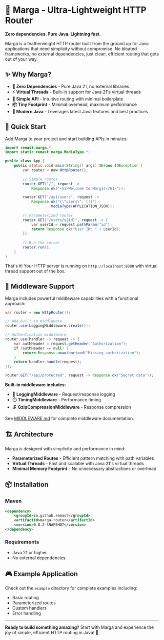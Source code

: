 # 🚀 Marga - Ultra-Lightweight HTTP Router

**Zero dependencies. Pure Java. Lightning fast.**

Marga is a featherweight HTTP router built from the ground up for Java applications that need simplicity without compromise. No bloated frameworks, no external dependencies, just clean, efficient routing that gets out of your way.

## ✨ Why Marga?

- **🎯 Zero Dependencies** - Pure Java 21, no external libraries
- **⚡ Virtual Threads** - Built-in support for Java 21's virtual threads
- **🔧 Simple API** - Intuitive routing with minimal boilerplate
- **📦 Tiny Footprint** - Minimal overhead, maximum performance
- **🎨 Modern Java** - Leverages latest Java features and best practices

## 🚀 Quick Start

Add Marga to your project and start building APIs in minutes:

```java
import remast.marga.*;
import static remast.marga.MediaType.*;

public class App {
    public static void main(String[] args) throws IOException {
        var router = new HttpRouter();
        
        // Simple routes
        router.GET("/", request -> 
            Response.ok("<h1>Welcome to Marga!</h1>"));

        router.GET("/api/users", request -> 
            Response.ok("{\"users\": []}")
                    .mediaType(APPLICATION_JSON));
            
        // Parameterized routes
        router.GET("/users/${id}", request -> {
            var userId = request.pathParam("id");
            return Response.ok("User ID: " + userId);
        });
        
        // Run the server
        router.run();
    }
}
```

That's it! Your HTTP server is running on `http://localhost:8080` with virtual thread support out of the box.

## 🔧 Middleware Support

Marga includes powerful middleware capabilities with a functional approach:

```java
var router = new HttpRouter();

// Add built-in middleware
router.use(LoggingMiddleware.create());

// Authentication middleware
router.use(handler -> request -> {
    var authHeader = request.getHeader("Authorization");
    if (authHeader == null) {
        return Response.unauthorized("Missing authorization");
    }
    return handler.handle(request);
});

router.GET("/api/protected", request -> Response.ok("Secret data"));
```

**Built-in middleware includes:**
- 📝 **LoggingMiddleware** - Request/response logging
- ⏱️ **TimingMiddleware** - Performance timing
- 🗜️ **GzipCompressionMiddleware** - Response compression

See [MIDDLEWARE.md](MIDDLEWARE.md) for complete middleware documentation.

## 🏗️ Architecture

Marga is designed with simplicity and performance in mind:

- **Parameterized Routes** - Efficient pattern matching with path variables
- **Virtual Threads** - Fast and scalable with Java 21's virtual threads
- **Minimal Memory Footprint** - No unnecessary abstractions or overhead

## 📦 Installation

### Maven
```xml
<dependency>
    <groupId>io.github.remast</groupId>
    <artifactId>marga-router</artifactId>
    <version>0.0.2-SNAPSHOT</version>
</dependency>
```

### Requirements
- Java 21 or higher
- No external dependencies

## 🎮 Example Application

Check out the `example` directory for complete examples including:
- Basic routing
- Parameterized routes
- Custom handlers
- Error handling

---

**Ready to build something amazing?** Start with Marga and experience the joy of simple, efficient HTTP routing in Java! 🎉
